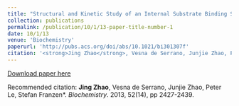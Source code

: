 ```yaml
---
title: "Structural and Kinetic Study of an Internal Substrate Binding Site in Dehaloperoxidase-Hemoglobin A from Amphitrite ornata"
collection: publications
permalink: /publication/10/1/13-paper-title-number-1
date: 10/1/13
venue: 'Biochemistry'
paperurl: 'http://pubs.acs.org/doi/abs/10.1021/bi301307f'
citation: '<strong>Jing Zhao</strong>, Vesna de Serrano, Junjie Zhao, Peter Le, Stefan Franzen*.  <i>Biochemistry</i>. 2013, 52(14), pp 2427-2439.'
---
```


<a href='http://pubs.acs.org/doi/abs/10.1021/bi301307f'>Download paper here</a>

Recommended citation: <strong>Jing Zhao</strong>, Vesna de Serrano, Junjie Zhao, Peter Le, Stefan Franzen*.  <i>Biochemistry</i>. 2013, 52(14), pp 2427-2439.